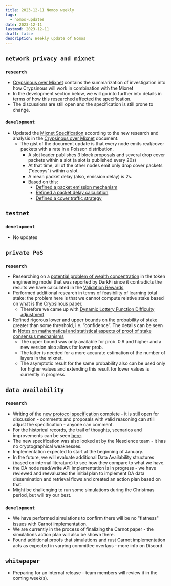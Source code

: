 ```yaml
---
title: 2023-12-11 Nomos weekly
tags:
  - nomos-updates
date: 2023-12-11
lastmod: 2023-12-11
draft: false
description: Weekly update of Nomos
---
```

## `network privacy and mixnet`

### `research`

- [Crypsinous over Mixnet](https://www.notion.so/Crypsinous-over-Mixnet-dc05e9ad601a4cdfb1ac7823fd51cff6)  contains the summarization of investigation into how Crypsinous will work in combination with the Mixnet
- In the development section below, we will go into further into details in terms of how this researched affected the specification. 
- The discussions are still open and the specification is still prone to change.
### `development`

- Updated the [Mixnet Specification](https://www.notion.so/Mixnet-Specification-807b624444a54a4b88afa1cc80e100c2) according to the new research and analysis in the [Crypsinous over Mixnet](https://www.notion.so/Crypsinous-over-Mixnet-dc05e9ad601a4cdfb1ac7823fd51cff6) document.
	- The gist of the document update is that every node emits real/cover packets with a rate in a Poisson distribution. 
		- A slot leader publishes 3 block proposals and several drop cover packets within a slot (a slot is published every 20s)
		- At that time, all of the other nodes emit only drop cover packets ("decoys") within a slot.
		- A mean packet delay (also, emission delay) is 2s.
		- Based on this:
			- [Defined a packet emission mechanism](https://www.notion.so/Mixnet-Specification-807b624444a54a4b88afa1cc80e100c2?pvs=4#b0c91c5a8fb84414870df8998891f3b4)
			- [Refined a packet delay calculation](https://www.notion.so/Mixnet-Specification-807b624444a54a4b88afa1cc80e100c2?pvs=4#3ae7e03fcbad461ab8d6b57e5c0e88fe) 
			- [Defined a cover traffic strategy](https://www.notion.so/Mixnet-Specification-807b624444a54a4b88afa1cc80e100c2?pvs=4#1bab0f5bf46543c5924bcf5132437943)
## `testnet`

### `development`

- No updates

## `private PoS`

### `research`

- Researching on a [potential problem of wealth concentration](https://www.notion.so/Does-Crypsinous-Leader-Election-Function-lead-to-wealth-concentration-in-PoS-b81f07a791b745438443f51f00ac258f) in the token engineering model that was reported by DarkFi since it contradicts the results we have calculated in the [Validation Rewards](https://www.notion.so/Delegation-and-Validation-Rewards-d4af3f87a0b240739ff99b15af11cb3f#42ba98cb3e104b1fb36bc15b4b935cc5) 
- Performed additional research in terms of feasibility of learning total stake: the problem here is that we cannot compute relative stake based on what is the Crypsinous paper. 
	- Therefore we came up with [Dynamic Lottery Function Difficulty adjustment](https://www.notion.so/Dynamic-Lottery-Function-Difficulty-Adjustment-65f5ed5522b64c36b625652023318d88)
- Refined rigorous lower and upper bounds on the probability of stake greater than some threshold, i.e. “confidence”. The details can be seen in [Notes on mathematical and statistical aspects of proof of stake consensus mechanisms](https://www.overleaf.com/project/6557131d1ddd181051255009)
	- The upper bound was only available for prob. 0.9 and higher and a new version also allows for lower prob. 
	- The latter is needed for a more accurate estimation of the number of layers in the mixnet. 
	- The asymptotic result for the same probability also can be used only for higher values and extending this result for lower values is currently in progress

## `data availability`

### `research`

- Writing of the [new protocol specification](https://www.notion.so/Data-Availability-Solution-4dd57aa0a212490c82b09d22bd2b9c30) complete - it is still open for discussion - comments and proposals with valid reasoning can still adjust the specification - anyone can comment.
- For the historical records, the trail of thoughts, scenarios and improvements can be seen [here](https://www.notion.so/New-Idea-cddf055558f84137ba19f01ea8fe15c7).
- The new specification was also looked at by the Nescience team - it has no cryptographical weaknesses.
- Implementation expected to start at the beginning of January.
- In the future, we will evaluate additional Data Availability structures (based on internal literature) to see how they compare to what we have.
- the DA node read/write API implementation is in progress - we have reviewed and reevaluated the initial plan to implement DA data dissemination and retrieval flows and created an action plan based on that.
- Might be challenging to run some simulations during the Christmas period, but will try our best.


### `development`

- We have performed simulations to confirm there will be no "flatness" issues with Carnot implementation.
- We are currently in the process of finalizing the Carnot paper - the simulations action plan will also be shown there.
- Found additional proofs that simulations and rust Carnot implementation acts as expected in varying committee overlays - more info on Discord.

## `whitepaper`

- Preparing for an internal release - team members will review it in the coming week(s).